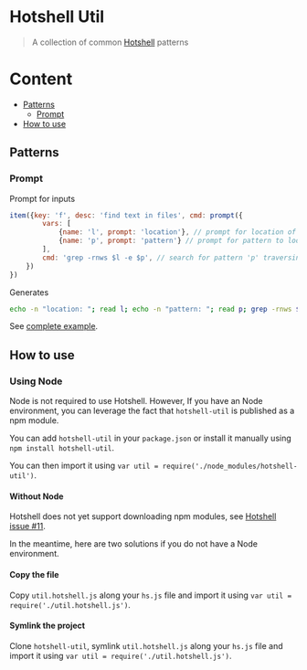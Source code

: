 # Hotshell Util

> A collection of common [Hotshell](http://julienmoumne.github.io/hotshell) patterns

# Content

  - [Patterns](#patterns)
    * [Prompt](#prompt)
  - [How to use](#how-to-use)


## Patterns

### Prompt

Prompt for inputs

```javascript
item({key: 'f', desc: 'find text in files', cmd: prompt({
        vars: [
            {name: 'l', prompt: 'location'}, // prompt for location of files
            {name: 'p', prompt: 'pattern'} // prompt for pattern to look for
        ],
        cmd: 'grep -rnws $l -e $p', // search for pattern 'p' traversing files rooted at 'l'
    })
})
```

Generates

```bash
echo -n "location: "; read l; echo -n "pattern: "; read p; grep -rnws $l -e $p
```

See [complete example](./examples/prompt/hs.js).

## How to use

### Using Node

Node is not required to use Hotshell.
However, If you have an Node environment, you can leverage
the fact that `hotshell-util` is published as a npm module.

You can add `hotshell-util` in your `package.json` or install it manually using `npm install hotshell-util`.

You can then import it using `var util = require('./node_modules/hotshell-util')`.

#### Without Node

Hotshell does not yet support downloading npm modules, see [Hotshell issue #11](https://github.com/julienmoumne/hotshell/issues/11).

In the meantime, here are two solutions if you do not have a Node environment.

#### Copy the file

Copy `util.hotshell.js` along your `hs.js` file and import it using `var util = require('./util.hotshell.js')`.

#### Symlink the project

Clone `hotshell-util`, symlink `util.hotshell.js` along your `hs.js` file and import it using `var util = require('./util.hotshell.js')`.